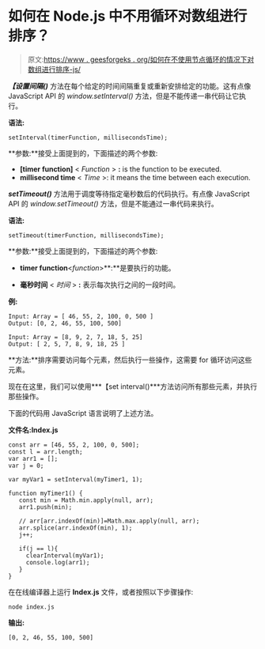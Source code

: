 # 如何在 Node.js 中不用循环对数组进行排序？

> 原文:[https://www . geesforgeks . org/如何在不使用节点循环的情况下对数组进行排序-js/](https://www.geeksforgeeks.org/how-to-sorting-an-array-without-using-loops-in-node-js/)

***【设置间隔()*** 方法在每个给定的时间间隔重复或重新安排给定的功能。这有点像 JavaScript API 的 *window.setInterval()* 方法，但是不能传递一串代码让它执行。

**语法:**

```
setInterval(timerFunction, millisecondsTime);
```

**参数:**接受上面提到的，下面描述的两个参数:

*   **[timer function]** < *Function* > **:** is the function to be executed.
*   **millisecond time** < *Time* >: it means the time between each execution.

***setTimeout()*** 方法用于调度等待指定毫秒数后的代码执行。有点像 JavaScript API 的 *window.setTimeout()* 方法，但是不能通过一串代码来执行。

**语法:**

```
setTimeout(timerFunction, millisecondsTime);
```

**参数:**接受上面提到的，下面描述的两个参数:

*   **timer function**<*function*>**:**是要执行的功能。

*   **毫秒时间** < *时间* > **:** 表示每次执行之间的一段时间。

**例:**

```
Input: Array = [ 46, 55, 2, 100, 0, 500 ]
Output: [0, 2, 46, 55, 100, 500]

Input: Array = [8, 9, 2, 7, 18, 5, 25]
Output: [ 2, 5, 7, 8, 9, 18, 25 ]

```

**方法:**排序需要访问每个元素，然后执行一些操作，这需要 for 循环访问这些元素。

现在在这里，我们可以使用***【set interval()***方法访问所有那些元素，并执行那些操作。

下面的代码用 JavaScript 语言说明了上述方法。

**文件名:Index.js**

```
const arr = [46, 55, 2, 100, 0, 500];
const l = arr.length;
var arr1 = [];
var j = 0;

var myVar1 = setInterval(myTimer1, 1);

function myTimer1() {
   const min = Math.min.apply(null, arr);
   arr1.push(min);

   // arr[arr.indexOf(min)]=Math.max.apply(null, arr);
   arr.splice(arr.indexOf(min), 1);
   j++;

   if(j == l){
     clearInterval(myVar1);    
     console.log(arr1);
   }
}
```

在在线编译器上运行 **Index.js** 文件，或者按照以下步骤操作:

```
node index.js
```

**输出:**

```
[0, 2, 46, 55, 100, 500]

```
